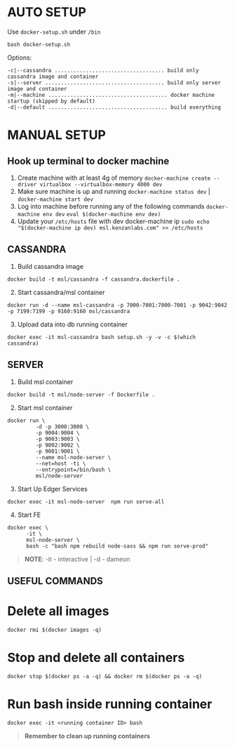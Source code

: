 # AUTO SETUP

Use `docker-setup.sh` under `/bin`

`bash docker-setup.sh`

Options:

```
-c|--cassandra ................................... build only cassandra image and container
-s|--server ...................................... build only server image and container
-m|--machine ...................................... docker machine startup (skipped by default)
-d|--default ...................................... build everything
```

# MANUAL SETUP


## Hook up terminal to docker machine

1. Create machine with at least 4g of memory
`docker-machine create --driver virtualbox --virtualbox-memory 4000 dev`
2. Make sure machine is up and running
`docker-machine status dev` | `docker-machine start dev`
3. Log into machine before running any of the following commands
`docker-machine env dev`
`eval $(docker-machine env dev)`
4. Update your `/etc/hosts` file with dev docker-machine ip
`sudo echo "$(docker-machine ip dev) msl.kenzanlabs.com" >> /etc/hosts`


## CASSANDRA

1. Build cassandra image

`docker build -t msl/cassandra -f cassandra.dockerfile .`

2. Start cassandra/msl container

`docker run -d --name msl-cassandra -p 7000-7001:7000-7001 -p 9042:9042 -p 7199:7199 -p 9160:9160 msl/cassandra`

3. Upload data into db running container

`docker exec -it msl-cassandra bash setup.sh -y -v -c $(which cassandra)`


## SERVER

1. Build msl container

`docker build -t msl/node-server -f Dockerfile .`

2. Start msl container

```
docker run \
         -d -p 3000:3000 \
         -p 9004:9004 \
         -p 9003:9003 \
         -p 9002:9002 \
         -p 9001:9001 \
         --name msl-node-server \
         --net=host -ti \
         --entrypoint=/bin/bash \
         msl/node-server
```

3. Start Up Edger Services

`docker exec -it msl-node-server  npm run serve-all`

4. Start FE

```
docker exec \
      -it \
      msl-node-server \
      bash -c "bash npm rebuild node-sass && npm run serve-prod"
```

>**NOTE**: -it - interactive | -d - dameon


## USEFUL COMMANDS

# Delete all images
  `docker rmi $(docker images -q)`

# Stop and delete all containers
  `docker stop $(docker ps -a -q) && docker rm $(docker ps -a -q)`

# Run bash inside running container
  `docker exec -it <running container ID> bash`

>**Remember to clean up running containers**